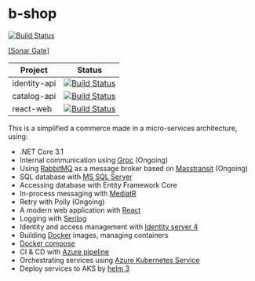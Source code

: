 # b-shop

[![Build Status](https://github.com/bao2703/b-shop/workflows/.NET%20Core/badge.svg)](https://github.com/bao2703/b-shop/commits/master)

[[Sonar Gate]](http://52.147.208.46:9000/projects)

| Project      | Status                                                                                                                                                                                               |
|--------------|------------------------------------------------------------------------------------------------------------------------------------------------------------------------------------------------------|
| identity-api | [![Build Status](https://bao2703.visualstudio.com/b-shop/_apis/build/status/identity-api?branchName=master)](https://bao2703.visualstudio.com/b-shop/_build/latest?definitionId=6&branchName=master) |
| catalog-api  | [![Build Status](https://bao2703.visualstudio.com/b-shop/_apis/build/status/catalog-api?branchName=master)](https://bao2703.visualstudio.com/b-shop/_build/latest?definitionId=5&branchName=master)  |
| react-web    | [![Build Status](https://bao2703.visualstudio.com/b-shop/_apis/build/status/react-web?branchName=master)](https://bao2703.visualstudio.com/b-shop/_build/latest?definitionId=7&branchName=master)    |


This is a simplified a commerce made in a micro-services architecture, using:

* .NET Core 3.1
* Internal communication using [Grpc](https://github.com/grpc/grpc-dotnet) (Ongoing)
* Using [RabbitMQ](https://www.rabbitmq.com/) as a message broker based on [Masstransit](http://masstransit-project.com/) (Ongoing)
* SQL database with [MS SQL Server]()
* Accessing database with Entity Framework Core
* In-process messaging with [MediatR](https://github.com/jbogard/MediatR)
* Retry with Polly (Ongoing)
* A modern web application with [React](https://reactjs.org/)
* Logging with [Serilog](https://github.com/serilog/serilog)
* Identity and access management with [Identity server 4](http://docs.identityserver.io/en/latest/#)
* Building [Docker](https://www.docker.com/) images, managing containers
* [Docker compose](https://docs.docker.com/compose/)
* CI & CD with [Azure pipeline](https://azure.microsoft.com/en-us/services/devops/pipelines/)
* Orchestrating services using [Azure Kubernetes Service](https://azure.microsoft.com/en-us/services/kubernetes-service/)
* Deploy services to AKS by [helm 3](https://v3.helm.sh/)